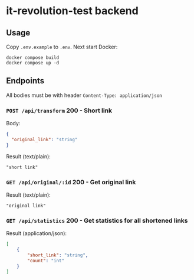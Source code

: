 # it-revolution-test backend

## Usage

Copy `.env.example` to `.env`. Next start Docker:

```shell
docker compose build
docker compose up -d
```

## Endpoints

All bodies must be with header `Content-Type: application/json`

### `POST /api/transform` 200 - Short link

Body:

```json
{
  "original_link": "string"
}
```

Result (text/plain):

```
"short link"
```

### `GET /api/original/:id` 200 - Get original link

Result (text/plain):

```
"original link"
```

### `GET /api/statistics` 200 - Get statistics for all shortened links

Result (application/json):

```json
[
    {
        "short_link": "string",
        "count": "int"
    }
]
```